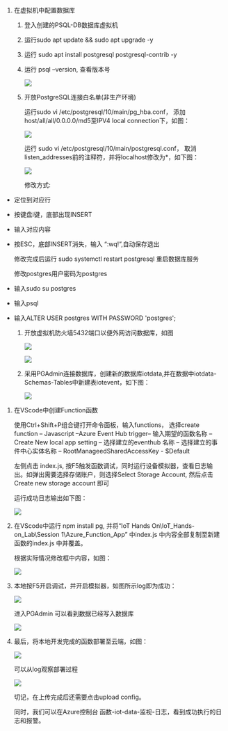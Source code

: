 1.  在虚拟机中配置数据库

    1.  登入创建的PSQL-DB数据库虚拟机

    2.  运行sudo apt update && sudo apt upgrade -y

    3.  运行 sudo apt install postgresql postgresql-contrib -y

    4.  运行 psql –version, 查看版本号

        ![](media/e4b297c97a7b3dd9f2083e1a3ddffd61.png)

    5.  开放PostgreSQL连接白名单(非生产环境)

        运行sudo vi /etc/postgresql/10/main/pg_hba.conf，
        添加host/all/all/0.0.0.0/md5至IPV4 local connection下，如图：

        ![](media/2d72e12e4d253ef80e0da24e53c6a1d3.png)

        运行 sudo vi /etc/postgresql/10/main/postgresql.conf，
        取消listen_addresses前的注释符，并将localhost修改为\*，如下图：

        ![](media/372ac9556a8c376c94fef74d1b0f16cd.png)

        修改方式:

-   定位到对应行

-   按键盘i键，底部出现INSERT

-   输入对应内容

-   按ESC，底部INSERT消失，输入 “:wq!”,自动保存退出

    修改完成后运行 sudo systemctl restart postgresql 重启数据库服务

    修改postgres用户密码为postgres

-   输入sudo su postgres

-   输入psql

-   输入ALTER USER postgres WITH PASSWORD 'postgres';

    1.  开放虚拟机防火墙5432端口以便外网访问数据库，如图

        ![](media/f354bc5054e48be9ae3a83c203a7043a.png)

        ![](media/7f27265dceea69d6ff13a377590ffb7e.png)

    2.  采用PGAdmin连接数据库，创建新的数据库iotdata,并在数据中iotdata-Schemas-Tables中新建表iotevent，如下图：

        ![](media/bea9f282735202408a65d00cf405fda0.png)

1.  在VScode中创建Function函数

    使用Ctrl+Shift+P组合键打开命令面板，输入functions， 选择create function –
    Javascript –Azure Event Hub trigger– 输入期望的函数名称 – Create New local
    app setting – 选择建立的eventhub 名称 – 选择建立的事件中心实体名称 –
    RootManageedSharedAccessKey - \$Default

    左侧点击 index.js,
    按F5触发函数调试，同时运行设备模拟器，查看日志输出。如弹出需要选择存储账户，则选择Select
    Storage Account, 然后点击Create new storage account 即可

    运行成功日志输出如下图：

    ![](media/32d035d5de560524f6f7828845a3222a.png)

2.  在VScode中运行 npm install pg, 并将“IoT Hands On\\IoT_Hands-on_Lab\\Session
    1\\Azure_Function_App” 中index.js 中内容全部复制至新建函数的index.js
    中并覆盖。

    根据实际情况修改框中内容，如图：

    ![](media/eba7f1b44ca35cdc37b1560e1a3dccc5.png)

3.  本地按F5开启调试，并开启模拟器，如图所示log即为成功：

    ![](media/ba5b531f5a07bcec00d8f24f342ccc9a.png)

    进入PGAdmin 可以看到数据已经写入数据库

    ![](media/f12865e74f78c16533bd6690b27e9882.png)

4.  最后，将本地开发完成的函数部署至云端，如图：

    ![](media/96289e3325ff5df0b5090e9361757935.png)

    可以从log观察部署过程

    ![](media/bf20c49528111862b4346e575f767797.png)

    切记，在上传完成后还需要点击upload config。

    同时，我们可以在Azure控制台
    函数-iot-data-监视-日志，看到成功执行的日志和报警。
